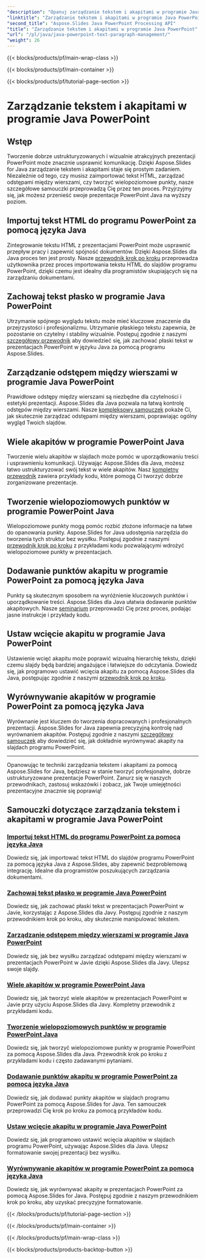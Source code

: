 ```yaml
---
"description": "Opanuj zarządzanie tekstem i akapitami w programie Java PowerPoint dzięki Aspose.Slides. Naucz się importować tekst HTML, zarządzać odstępami między wierszami, tworzyć punkty i wyrównywać akapity."
"linktitle": "Zarządzanie tekstem i akapitami w programie Java PowerPoint"
"second_title": "Aspose.Slides Java PowerPoint Processing API"
"title": "Zarządzanie tekstem i akapitami w programie Java PowerPoint"
"url": "/pl/java/java-powerpoint-text-paragraph-management/"
"weight": 26
---
```


{{< blocks/products/pf/main-wrap-class >}}

{{< blocks/products/pf/main-container >}}

{{< blocks/products/pf/tutorial-page-section >}}

# Zarządzanie tekstem i akapitami w programie Java PowerPoint

## Wstęp

Tworzenie dobrze ustrukturyzowanych i wizualnie atrakcyjnych prezentacji PowerPoint może znacznie usprawnić komunikację. Dzięki Aspose.Slides for Java zarządzanie tekstem i akapitami staje się prostym zadaniem. Niezależnie od tego, czy musisz zaimportować tekst HTML, zarządzać odstępami między wierszami, czy tworzyć wielopoziomowe punkty, nasze szczegółowe samouczki przeprowadzą Cię przez ten proces. Przyjrzyjmy się, jak możesz przenieść swoje prezentacje PowerPoint Java na wyższy poziom.

## Importuj tekst HTML do programu PowerPoint za pomocą języka Java
Zintegrowanie tekstu HTML z prezentacjami PowerPoint może usprawnić przepływ pracy i zapewnić spójność dokumentów. Dzięki Aspose.Slides dla Java proces ten jest prosty. Nasze [przewodnik krok po kroku](./import-html-text-powerpoint-java/) przeprowadza użytkownika przez proces importowania tekstu HTML do slajdów programu PowerPoint, dzięki czemu jest idealny dla programistów skupiających się na zarządzaniu dokumentami.

## Zachowaj tekst płasko w programie Java PowerPoint
Utrzymanie spójnego wyglądu tekstu może mieć kluczowe znaczenie dla przejrzystości i profesjonalizmu. Utrzymanie płaskiego tekstu zapewnia, że pozostanie on czytelny i stabilny wizualnie. Postępuj zgodnie z naszymi [szczegółowy przewodnik](./keep-text-flat-java-powerpoint/) aby dowiedzieć się, jak zachować płaski tekst w prezentacjach PowerPoint w języku Java za pomocą programu Aspose.Slides.

## Zarządzanie odstępem między wierszami w programie Java PowerPoint
Prawidłowe odstępy między wierszami są niezbędne dla czytelności i estetyki prezentacji. Aspose.Slides dla Java pozwala na łatwą kontrolę odstępów między wierszami. Nasze [kompleksowy samouczek](./manage-line-spacing-java-powerpoint/) pokaże Ci, jak skutecznie zarządzać odstępami między wierszami, poprawiając ogólny wygląd Twoich slajdów.

## Wiele akapitów w programie PowerPoint Java
Tworzenie wielu akapitów w slajdach może pomóc w uporządkowaniu treści i usprawnieniu komunikacji. Używając Aspose.Slides dla Java, możesz łatwo ustrukturyzować swój tekst w wiele akapitów. Nasz [kompletny przewodnik](./multiple-paragraphs-java-powerpoint/) zawiera przykłady kodu, które pomogą Ci tworzyć dobrze zorganizowane prezentacje.

## Tworzenie wielopoziomowych punktów w programie PowerPoint Java
Wielopoziomowe punkty mogą pomóc rozbić złożone informacje na łatwe do opanowania punkty. Aspose.Slides for Java udostępnia narzędzia do tworzenia tych struktur bez wysiłku. Postępuj zgodnie z naszymi [przewodnik krok po kroku](./create-multilevel-bullets-java-powerpoint/) z przykładami kodu pozwalającymi wdrożyć wielopoziomowe punkty w prezentacjach.

## Dodawanie punktów akapitu w programie PowerPoint za pomocą języka Java
Punkty są skutecznym sposobem na wyróżnienie kluczowych punktów i uporządkowanie treści. Aspose.Slides dla Java ułatwia dodawanie punktów akapitowych. Nasze [seminarium](./add-paragraph-bullets-powerpoint-java/) przeprowadzi Cię przez proces, podając jasne instrukcje i przykłady kodu.

## Ustaw wcięcie akapitu w programie Java PowerPoint
Ustawienie wcięć akapitu może poprawić wizualną hierarchię tekstu, dzięki czemu slajdy będą bardziej angażujące i łatwiejsze do odczytania. Dowiedz się, jak programowo ustawić wcięcia akapitu za pomocą Aspose.Slides dla Java, postępując zgodnie z naszymi [przewodnik krok po kroku](./set-paragraph-indent-java-powerpoint/).

## Wyrównywanie akapitów w programie PowerPoint za pomocą języka Java
Wyrównanie jest kluczem do tworzenia dopracowanych i profesjonalnych prezentacji. Aspose.Slides for Java zapewnia precyzyjną kontrolę nad wyrównaniem akapitów. Postępuj zgodnie z naszymi [szczegółowy samouczek](./align-paragraphs-powerpoint-java/) aby dowiedzieć się, jak dokładnie wyrównywać akapity na slajdach programu PowerPoint.

---

Opanowując te techniki zarządzania tekstem i akapitami za pomocą Aspose.Slides for Java, będziesz w stanie tworzyć profesjonalne, dobrze ustrukturyzowane prezentacje PowerPoint. Zanurz się w naszych przewodnikach, zastosuj wskazówki i zobacz, jak Twoje umiejętności prezentacyjne znacznie się poprawią!
## Samouczki dotyczące zarządzania tekstem i akapitami w programie Java PowerPoint
### [Importuj tekst HTML do programu PowerPoint za pomocą języka Java](./import-html-text-powerpoint-java/)
Dowiedz się, jak importować tekst HTML do slajdów programu PowerPoint za pomocą języka Java z Aspose.Slides, aby zapewnić bezproblemową integrację. Idealne dla programistów poszukujących zarządzania dokumentami.
### [Zachowaj tekst płasko w programie Java PowerPoint](./keep-text-flat-java-powerpoint/)
Dowiedz się, jak zachować płaski tekst w prezentacjach PowerPoint w Javie, korzystając z Aspose.Slides dla Javy. Postępuj zgodnie z naszym przewodnikiem krok po kroku, aby skutecznie manipulować tekstem.
### [Zarządzanie odstępem między wierszami w programie Java PowerPoint](./manage-line-spacing-java-powerpoint/)
Dowiedz się, jak bez wysiłku zarządzać odstępami między wierszami w prezentacjach PowerPoint w Javie dzięki Aspose.Slides dla Javy. Ulepsz swoje slajdy.
### [Wiele akapitów w programie PowerPoint Java](./multiple-paragraphs-java-powerpoint/)
Dowiedz się, jak tworzyć wiele akapitów w prezentacjach PowerPoint w Javie przy użyciu Aspose.Slides dla Javy. Kompletny przewodnik z przykładami kodu.
### [Tworzenie wielopoziomowych punktów w programie PowerPoint Java](./create-multilevel-bullets-java-powerpoint/)
Dowiedz się, jak tworzyć wielopoziomowe punkty w programie PowerPoint za pomocą Aspose.Slides dla Java. Przewodnik krok po kroku z przykładami kodu i często zadawanymi pytaniami.
### [Dodawanie punktów akapitu w programie PowerPoint za pomocą języka Java](./add-paragraph-bullets-powerpoint-java/)
Dowiedz się, jak dodawać punkty akapitów w slajdach programu PowerPoint za pomocą Aspose.Slides for Java. Ten samouczek przeprowadzi Cię krok po kroku za pomocą przykładów kodu.
### [Ustaw wcięcie akapitu w programie Java PowerPoint](./set-paragraph-indent-java-powerpoint/)
Dowiedz się, jak programowo ustawić wcięcia akapitów w slajdach programu PowerPoint, używając Aspose.Slides dla Java. Ulepsz formatowanie swojej prezentacji bez wysiłku.
### [Wyrównywanie akapitów w programie PowerPoint za pomocą języka Java](./align-paragraphs-powerpoint-java/)
Dowiedz się, jak wyrównywać akapity w prezentacjach PowerPoint za pomocą Aspose.Slides for Java. Postępuj zgodnie z naszym przewodnikiem krok po kroku, aby uzyskać precyzyjne formatowanie.

{{< /blocks/products/pf/tutorial-page-section >}}

{{< /blocks/products/pf/main-container >}}

{{< /blocks/products/pf/main-wrap-class >}}

{{< blocks/products/products-backtop-button >}}